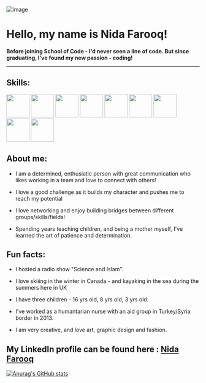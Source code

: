 ![image](https://user-images.githubusercontent.com/93179741/164264270-e11005f6-aaa4-47ec-a068-34fa3416778e.png)


   Hello, my name is **Nida Farooq**!
   ===================================
 

 **Before joining School of Code - I'd never seen a line of code. But since graduating, I've found my new passion - coding!**


 ---------------------------------------------------------------------------------------------------------------

**Skills:**
-----------



<img src='./JS.png' width='60'/>  <img src='./react.jpg' width='60'/>  <img src='./React-Native.png' width='60'/>
<img src='./nodejs.jpg' width='60'/>  <img src='./HTML5_logo_black.svg.png' width='60'/>  <img src='./css-removebg-preview-big.png' width='60'>
<img src='./postgres-removebg-preview-big.png' width='60'/>  <img src='./express.jpeg' width='60'/>  <img src='./nextjs.png' width='60'/>









About me:
---------

* I am a determined, enthusiatic person with great communication who likes working in a team and love to connect with others!

* I love a good challenge as it builds my character and pushes me to reach my potential

* I love networking and enjoy building bridges between different groups/skills/fields!

* Spending years teaching children, and being a mother myself, I've learned the art of patience and determination.


Fun facts:
----------


* I hosted a radio show "Science and Islam".

* I love skiiing in the winter in Canada - and kayaking in the sea during the summers here in UK

* I have three children - 16 yrs old, 8 yrs old, 3 yrs old.

* I've worked as a humantarian nurse with an aid group in Turkey/Syria border in 2013. 

* I am very creative, and love art, graphic design and fashion.


**My LinkedIn profile can be found here : [Nida Farooq](https://www.linkedin.com/in/nida-f-982230234/)**
---------------------------------------------------------------------
[![Anurag's GitHub stats](https://github-readme-stats.vercel.app/api?username=nadacoder2021)](https://github.com/anuraghazra/github-readme-stats)


